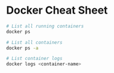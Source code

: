 # Docker Cheat Sheet

```bash
# List all running containers
docker ps

# List all containers
docker ps -a

# List container logs
docker logs <container-name>
```
